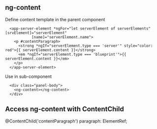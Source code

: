 ## ng-content 

Define content template in the parent component
```
  <app-server-element *ngFor="let serverElement of serverElements" [srvElement]="serverElement" 
            [name]="serverElement.name">
    <p #contentParagraph>
      <strong *ngIf="serverElement.type === 'server'" style="color: red">{{ serverElement.content }}</strong>
      <em *ngIf="serverElement.type === 'blueprint'">{{ serverElement.content }}</em>
    </p>
  </app-server-element>
```
Use <ng-content> in sub-component

```
  <div class="panel-body">
    <ng-content></ng-content>
  </div>
```

## Access ng-content with ContentChild
  @ContentChild('contentParagraph') paragraph: ElementRef;